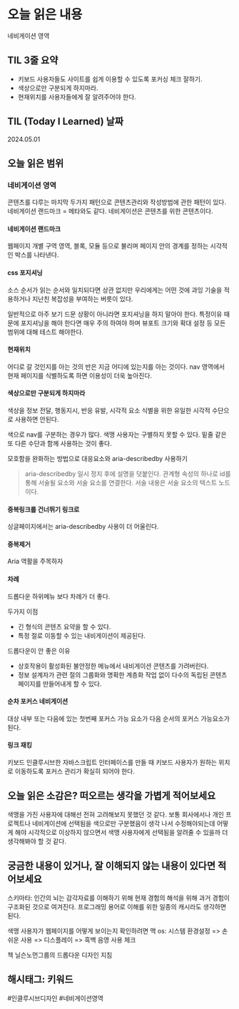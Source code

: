 # 오늘 읽은 내용

네비게이션 영역

## TIL 3줄 요약

- 키보드 사용자들도 사이트를 쉽게 이용할 수 있도록 포커싱 체크 잘하기.
- 색상으로만 구분되게 하지마라.
- 현재위치를 사용자들에게 잘 알려주어야 한다.

## TIL (Today I Learned) 날짜

2024.05.01

## 오늘 읽은 범위

### 네비게이션 영역

콘텐츠를 다루는 마지막 두가지 패턴으로 콘텐츠관리와 작성방법에 관한 패턴이 있다.
네비게이션 랜드마크 = 메타와도 같다.
네비게이션은 콘텐츠를 위한 콘텐츠이다.

#### 네비게이션 랜드마크

웹페이지 개별 구역 영역, 블록, 모듈 등으로 불리며 페이지 안의 경계를 정하는 시각적인 박스를 나타낸다.

#### css 포지셔닝

소스 순서가 읽는 순서와 일치되다면 상관 없지만 우리에게는 어떤 것에 과잉 기술을 적용하거나 지난친 복잡성을 부여하는 버릇이 있다.

일반적으로 아주 보기 드문 상황이 아니라면 포지셔닝을 하지 말아야 한다.
특정이유 때문에 포지셔닝을 해야 한다면 매우 주의 하여야 하며 뷰포트 크기와 확대 설정 등 모든 범위에 대해 테스트 해야한다.

#### 현재위치

어디로 갈 것인지를 아는 것의 반은 지금 어디에 있는지를 아는 것이다.
nav 영역에서 현재 페이지를 식별하도록 하면 이용성이 더욱 높아진다.

#### 색상으로만 구분되게 하지마라

색상을 정보 전달, 행동지시, 반응 유발, 시각적 요소 식별을 위한 유일한 시각적 수단으로 사용하면 안된다.

색으로 nav를 구분하는 경우가 많다. 색맹 사용자는 구별하지 못할 수 있다. 밑줄 같은 또 다른 수단과 함께 사용하는 것이 좋다.

모호함을 완화하는 방법으로 대응요소와 aria-describedby 사용하기

> aria-describedby
> 일시 정지 후에 설명을 덧붙인다. 관계형 속성의 하나로 id를 통해 서술될 요소와 서술 요소를 연결한다. 서술 내용은 서술 요소의 텍스트 노드이다.

#### 중복링크를 건너뛰기 링크로

싱글페이지에서는 aria-describedby 사용이 더 어울린다.

#### 중복제거

Aria 역활을 주목하자

#### 차례

드롭다운 하위메뉴 보다 차례가 더 좋다.

두가지 이점

- 긴 형식의 콘텐츠 요약을 할 수 있다.
- 특정 절로 이동할 수 있는 내비게이션이 제공된다.

드롭다운이 안 좋은 이유

- 상호작용이 활성화된 불안정한 메뉴에서 내비게이션 콘텐츠를 가려버린다.
- 정보 설계자가 관련 절의 그룹화와 명확한 계층화 작업 없이 다수의 독립된 콘텐츠 페이지를 만들어내게 할 수 있다.

#### 순차 포커스 네비게이션

대상 내부 또는 다음에 있는 첫번째 포커스 가능 요소가 다음 순서의 포커스 가능요소가 된다.

#### 링크 재킹

키보드 인클루시브한 자바스크립트 인터페이스를 만들 때 키보드 사용자가 원하는 위치로 이동하도록 포커스 관리가 확실히 되어야 한다.

## 오늘 읽은 소감은? 떠오르는 생각을 가볍게 적어보세요

색맹을 가진 사용자에 대해선 전혀 고려해보지 못했던 것 같다.
보통 회사에서나 개인 프로젝트나 네비게이션에 선택됨을 색으로만 구분했음이 생각 나서 수정해야되는데 어떻게 해야 시각적으로 이상하지 않으면서 색맹 사용자에게 선택됨을 알려줄 수 있을까 더 생각해봐야 할 것 같다.

## 궁금한 내용이 있거나, 잘 이해되지 않는 내용이 있다면 적어보세요

스키마타: 인간의 뇌는 감각자료를 이해하기 위해 현재 경험의 해석을 위해 과거 경험이 구조화된 것으로 여겨진다. 프로그래밍 용어로 이해를 위한 일종의 캐시라도 생각하면 된다.

색맹 사용자가 웹페이지를 어떻게 보이는지 확인하려면 
맥 os: 시스템 환경설정 => 손쉬운 사용 => 디스플레이 => 흑백 음영 사용 체크

책 닐슨노먼그룹의 드롭다운 디자인 지침

## 해시태그: 키워드
#인클루시브디자인 #네비게이션영역